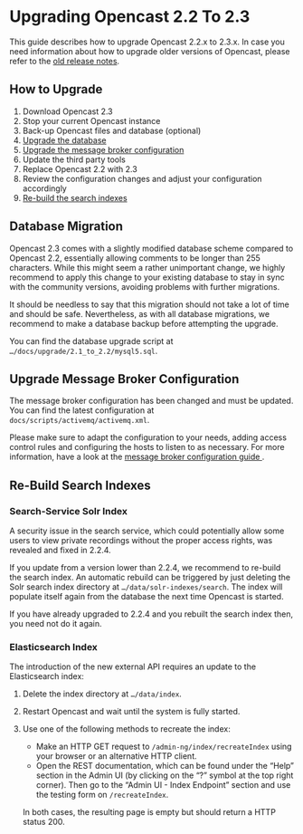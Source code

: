 Upgrading Opencast 2.2 To 2.3
=============================

This guide describes how to upgrade Opencast 2.2.x to 2.3.x. In case you need information about how to upgrade older
versions of Opencast, please refer to the [old release notes](https://docs.opencast.org).


How to Upgrade
--------------

1. Download Opencast 2.3
2. Stop your current Opencast instance
3. Back-up Opencast files and database (optional)
4. [Upgrade the database](#database-migration)
5. [Upgrade the message broker configuration](#upgrade-message-broker-configuration)
7. Update the third party tools
5. Replace Opencast 2.2 with 2.3
6. Review the configuration changes and adjust your configuration accordingly
8. [Re-build the search indexes](#re-build-search-indexes)


Database Migration
------------------

Opencast 2.3 comes with a slightly modified database scheme compared to Opencast 2.2, essentially allowing comments to
be longer than 255 characters. While this might seem a rather unimportant change, we highly recommend to apply this
change to your existing database to stay in sync with the community versions, avoiding problems with further migrations.

It should be needless to say that this migration should not take a lot of time and should be safe. Nevertheless, as with
all database migrations, we recommend to make a database backup before attempting the upgrade.

You can find the database upgrade script at `…/docs/upgrade/2.1_to_2.2/mysql5.sql`.


Upgrade Message Broker Configuration
------------------------------------

The message broker configuration has been changed and must be updated. You can find the latest configuration at
`docs/scripts/activemq/activemq.xml`.

Please make sure to adapt the configuration to your needs, adding access control rules and configuring the hosts to
listen to as necessary. For more information, have a look at the [message broker configuration guide
](configuration/message-broker.md).


Re-Build Search Indexes
-----------------------

### Search-Service Solr Index

A security issue in the search service, which could potentially allow some
users to view private recordings without the proper access rights, was revealed
and fixed in 2.2.4.

If you update from a version lower than 2.2.4, we recommend to re-build the
search index. An automatic rebuild can be triggered by just deleting the Solr
search index directory at `…/data/solr-indexes/search`. The index will populate
itself again from the database the next time Opencast is started.

If you have already upgraded to 2.2.4 and you rebuilt the search index then,
you need not do it again.


### Elasticsearch Index

The introduction of the new external API requires an update to the Elasticsearch index:

1. Delete the index directory at `…/data/index`.
2. Restart Opencast and wait until the system is fully started.
3. Use one of the following methods to recreate the index:

    - Make an HTTP GET request to `/admin-ng/index/recreateIndex` using your browser or an alternative HTTP client.
    - Open the REST documentation, which can be found under the “Help” section in the Admin UI (by clicking on the “?”
      symbol at the top right corner). Then go to the “Admin UI - Index Endpoint” section and use the testing form on
      `/recreateIndex`.

    In both cases, the resulting page is empty but should return a HTTP status 200.
